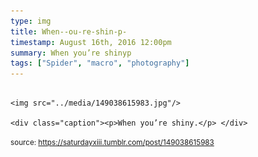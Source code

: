 ```yaml
---
type: img
title: When--ou-re-shin-p-
timestamp: August 16th, 2016 12:00pm
summary: When you’re shinyp 
tags: ["Spider", "macro", "photography"]
---
```


                
                
                
                                                                                        <img src="../media/149038615983.jpg"/>
                                                                                          <div class="caption"><p>When you’re shiny.</p> </div>
                                    
                
                
                
                
                                
<small>source: https://saturdayxiii.tumblr.com/post/149038615983</small>